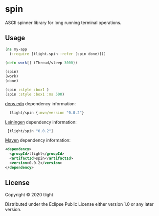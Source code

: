# spin

ASCII spinner library for long running terminal operations.

## Usage

```clj
(ns my-app
  (:require [tlight.spin :refer (spin done)]))
  
(defn work[] (Thread/sleep 3000))

(spin)
(work)
(done)
```

```clj
(spin :style :box1 )
(spin :style :box1 :ms 500)
```

[deps.edn](https://clojure.org/reference/deps_and_cli) dependency information:

```clj
  tlight/spin {:mvn/version "0.0.2"}
  ```

[Leiningen](https://github.com/technomancy/leiningen) dependency information:

```clj
 [tlight/spin "0.0.2"]
```

[Maven](http://maven.apache.org/) dependency information:

```xml
<dependency>
  <groupId>tlight</groupId>
  <artifactId>spin</artifactId>
  <version>0.0.2</version>
</dependency>
```

## License

Copyright © 2020 tlight

Distributed under the Eclipse Public License either version 1.0 or any later version.
